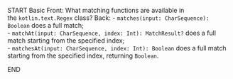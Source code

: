 START
Basic
Front: What matching functions are available in the `kotlin.text.Regex` class?
Back: 
- `matches(input: CharSequence): Boolean` does a full match;  
- `matchAt(input: CharSequence, index: Int): MatchResult?` does a full match starting from the specified index;  
- `matchesAt(input: CharSequence, index: Int): Boolean` does a full match starting from the specified index, returning `Boolean`.
<!--ID: 1745138784660-->
END
